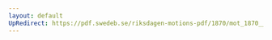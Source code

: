 ```yaml
---
layout: default
UpRedirect: https://pdf.swedeb.se/riksdagen-motions-pdf/1870/mot_1870__ak__00184/mot_1870__ak__00184_002.pdf
---
```

